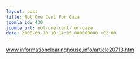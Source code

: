 ```yaml
---
layout: post
title: Not One Cent For Gaza
joomla_id: 430
joomla_url: not-one-cent-for-gaza
date: 2008-09-10 10:14:15.000000000 +02:00
---
```

<p><a href=" www.informationclearinghouse.info/article20713.htm"> www.informationclearinghouse.info/article20713.htm</a></p>
